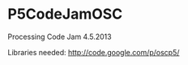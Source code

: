 P5CodeJamOSC
============

Processing Code Jam 4.5.2013

Libraries needed: http://code.google.com/p/oscp5/
